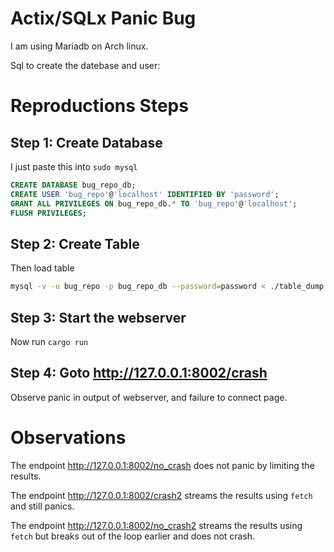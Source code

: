 # Actix/SQLx Panic Bug

I am using Mariadb on Arch linux.

Sql to create the datebase and user: 
# Reproductions Steps
## Step 1: Create Database
I just paste this into `sudo mysql`
```sql
CREATE DATABASE bug_repo_db;
CREATE USER 'bug_repo'@'localhost' IDENTIFIED BY 'password';
GRANT ALL PRIVILEGES ON bug_repo_db.* TO 'bug_repo'@'localhost';
FLUSH PRIVILEGES;
```

## Step 2: Create Table
Then load table
```sh
mysql -v -u bug_repo -p bug_repo_db --password=password < ./table_dump.sql
```

## Step 3: Start the webserver
Now run `cargo run`

## Step 4: Goto http://127.0.0.1:8002/crash
Observe panic in output of webserver, and failure to connect
page.

# Observations

The endpoint http://127.0.0.1:8002/no_crash does not panic by
limiting the results. 

The endpoint http://127.0.0.1:8002/crash2 streams the results
using `fetch` and still panics.

The endpoint http://127.0.0.1:8002/no_crash2 streams the results
using `fetch` but breaks out of the loop earlier and does not crash.
